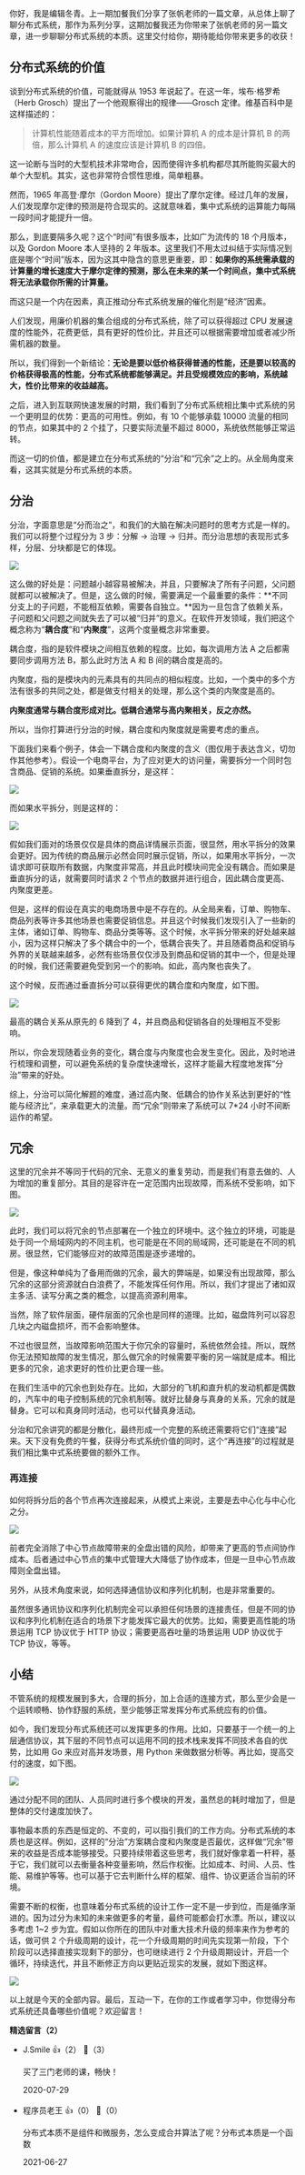 你好，我是编辑冬青。上一期加餐我们分享了张帆老师的一篇文章，从总体上聊了聊分布式系统，那作为系列分享，这期加餐我还为你带来了张帆老师的另一篇文章，进一步聊聊分布式系统的本质。这里交付给你，期待能给你带来更多的收获！

## 分布式系统的价值

谈到分布式系统的价值，可能就得从 1953 年说起了。在这一年，埃布·格罗希（Herb Grosch）提出了一个他观察得出的规律——Grosch 定律。维基百科中是这样描述的：

> 计算机性能随着成本的平方而增加。如果计算机 A 的成本是计算机 B 的两倍，那么计算机 A 的速度应该是计算机 B 的四倍。

这一论断与当时的大型机技术非常吻合，因而使得许多机构都尽其所能购买最大的单个大型机。其实，这也非常符合惯性思维，简单粗暴。

然而，1965 年高登·摩尔（Gordon Moore）提出了摩尔定律。经过几年的发展，人们发现摩尔定律的预测是符合现实的。这就意味着，集中式系统的运算能力每隔一段时间才能提升一倍。

那么，到底要隔多久呢？这个“时间”有很多版本，比如广为流传的 18 个月版本，以及 Gordon Moore 本人坚持的 2 年版本。这里我们不用太过纠结于实际情况到底是哪个“时间”版本，因为这其中隐含的意思更重要，即：**如果你的系统需承载的计算量的增长速度大于摩尔定律的预测，那么在未来的某一个时间点，集中式系统将无法承载你所需的计算量。**

而这只是一个内在因素，真正推动分布式系统发展的催化剂是“经济”因素。

人们发现，用廉价机器的集合组成的分布式系统，除了可以获得超过 CPU 发展速度的性能外，花费更低，具有更好的性价比，并且还可以根据需要增加或者减少所需机器的数量。

所以，我们得到一个新结论：**无论是要以低价格获得普通的性能，还是要以较高的价格获得极高的性能，分布式系统都能够满足。并且受规模效应的影响，系统越大，性价比带来的收益越高。**

之后，进入到互联网快速发展的时期，我们看到了分布式系统相比集中式系统的另一个更明显的优势：更高的可用性。例如，有 10 个能够承载 10000 流量的相同的节点，如果其中的 2 个挂了，只要实际流量不超过 8000，系统依然能够正常运转。

而这一切的价值，都是建立在分布式系统的“分治”和“冗余”之上的。从全局角度来看，这其实就是分布式系统的本质。

## 分治

分治，字面意思是“分而治之”，和我们的大脑在解决问题时的思考方式是一样的。我们可以将整个过程分为 3 步：分解 -&gt; 治理 -&gt; 归并。而分治思想的表现形式多样，分层、分块都是它的体现。

![](https://static001.geekbang.org/resource/image/d7/75/d71fdd9d2a5ce164e82e210a6b4cda75.jpg?wh=2896%2A2185)

这么做的好处是：问题越小越容易被解决，并且，只要解决了所有子问题，父问题就都可以被解决了。但是，这么做的时候，需要满足一个最重要的条件：**不同分支上的子问题，不能相互依赖，需要各自独立。**因为一旦包含了依赖关系，子问题和父问题之间就失去了可以被“归并”的意义。在软件开发领域，我们把这个概念称为“**耦合度**”和“**内聚度**”，这两个度量概念非常重要。

耦合度，指的是软件模块之间相互依赖的程度。比如，每次调用方法 A 之后都需要同步调用方法 B，那么此时方法 A 和 B 间的耦合度是高的。

内聚度，指的是模块内的元素具有的共同点的相似程度。比如，一个类中的多个方法有很多的共同之处，都是做支付相关的处理，那么这个类的内聚度是高的。

**内聚度通常与耦合度形成对比。低耦合通常与高内聚相关，反之亦然。**

所以，当你打算进行分治的时候，耦合度和内聚度就是需要考虑的重点。

下面我们来看个例子，体会一下耦合度和内聚度的含义（图仅用于表达含义，切勿作其他参考）。假设一个电商平台，为了应对更大的访问量，需要拆分一个同时包含商品、促销的系统。如果垂直拆分，是这样：

![](https://static001.geekbang.org/resource/image/e3/9d/e33bb57df050557a26a845369a01c49d.jpg?wh=6058%2A4143)

而如果水平拆分，则是这样的：

![](https://static001.geekbang.org/resource/image/6b/d5/6b9bd45b4feaeb8980918ff63e6746d5.jpg?wh=5959%2A2958)

假如我们面对的场景仅仅是具体的商品详情展示页面，很显然，用水平拆分的效果会更好。因为传统的商品展示必然会同时展示促销，所以，如果用水平拆分，一次请求即可获取所有数据，内聚度非常高，并且此时模块间完全没有耦合。而如果是垂直拆分的话，就需要同时请求 2 个节点的数据并进行组合，因此耦合度更高、内聚度更差。

但是，这样的假设在真实的电商场景中是不存在的。从全局来看，订单、购物车、商品列表等许多其他场景也需要促销信息。并且这个时候我们发现引入了一些新的主体，诸如订单、购物车、商品分类等等。这个时候，水平拆分带来的好处越来越小，因为这样只解决了多个耦合中的一个，低耦合丧失了。并且随着商品和促销与外界的关联越来越多，必然有些场景仅仅涉及到商品和促销的其中一个，但是处理的时候，我们还需要避免受到另一个的影响。如此，高内聚也丧失了。

这个时候，反而通过垂直拆分可以获得更优的耦合度和内聚度，如下图。

![](https://static001.geekbang.org/resource/image/42/2f/426f0ca71cb9d9aab8b08cb40cc0ef2f.jpg?wh=4938%2A2535)

最高的耦合关系从原先的 6 降到了 4，并且商品和促销各自的处理相互不受影响。

所以，你会发现随着业务的变化，耦合度与内聚度也会发生变化。因此，及时地进行梳理和调整，可以避免系统的复杂度快速增长，这样才能最大程度地发挥“分治”带来的好处。

综上，分治可以简化解题的难度，通过高内聚、低耦合的协作关系达到更好的“性能与经济比”，来承载更大的流量。而“冗余”则带来了系统可以 7\*24 小时不间断运作的希望。

## 冗余

这里的冗余并不等同于代码的冗余、无意义的重复劳动，而是我们有意去做的、人为增加的重复部分。其目的是容许在一定范围内出现故障，而系统不受影响，如下图。

![](https://static001.geekbang.org/resource/image/ed/f5/ed8ebdf12cb4bc7bafc150415fb766f5.jpg?wh=2218%2A1975)

此时，我们可以将冗余的节点部署在一个独立的环境中。这个独立的环境，可能是处于同一个局域网内的不同主机，也可能是在不同的局域网，还可能是在不同的机房。很显然，它们能够应对的故障范围是逐步递增的。

但是，像这种单纯为了备用而做的冗余，最大的弊端是，如果没有出现故障，那么冗余的这部分资源就白白浪费了，不能发挥任何作用。所以，我们才提出了诸如双主多活、读写分离之类的概念，以提高资源利用率。

当然，除了软件层面，硬件层面的冗余也是同样的道理。比如，磁盘阵列可以容忍几块之内磁盘损坏，而不会影响整体。

不过也很显然，当故障影响范围大于你冗余的容量时，系统依然会挂。所以，既然你无法预知故障的发生情况，那么做冗余的时候需要平衡的另一端就是成本。相比更多的冗余，追求更好的性价比更合理一些。

在我们生活中的冗余也到处存在。比如，大部分的飞机和直升机的发动机都是偶数的，汽车中的电子控制系统的冗余机制等。就好比替身与真身的关系，冗余的就是替身。它可以和真身同时活动，也可以代替真身活动。

分治和冗余讲究的都是分散化，最终形成一个完整的系统还需要将它们“连接”起来。天下没有免费的午餐，获得分布式系统价值的同时，这个“再连接”的过程就是我们相比集中式系统要做的额外工作。

### 再连接

如何将拆分后的各个节点再次连接起来，从模式上来说，主要是去中心化与中心化之分。

![](https://static001.geekbang.org/resource/image/47/ab/47543893306d54588af427e3yyab2aab.jpg?wh=3585%2A1812)

前者完全消除了中心节点故障带来的全盘出错的风险，却带来了更高的节点间协作成本。后者通过中心节点的集中式管理大大降低了协作成本，但是一旦中心节点故障则全盘出错。

另外，从技术角度来说，如何选择通信协议和序列化机制，也是非常重要的。

虽然很多通讯协议和序列化机制完全可以承担任何场景的连接责任，但是不同的协议和序列化机制在适合的场景下才能发挥它最大的优势。比如，需要更高性能的场景运用 TCP 协议优于 HTTP 协议；需要更高吞吐量的场景运用 UDP 协议优于 TCP 协议，等等。

## 小结

不管系统的规模发展到多大，合理的拆分，加上合适的连接方式，那么至少会是一个运转顺畅、协作舒服的系统，至少能够正常发挥分布式系统应有的价值。

如今，我们发现分布式系统还可以发挥更多的作用。比如，只要基于一个统一的上层通信协议，其下层的不同节点可以运用不同的技术栈来发挥不同技术各自的优势，比如用 Go 来应对高并发场景，用 Python 来做数据分析等。再比如，提高交付的速度，如下图。

![](https://static001.geekbang.org/resource/image/8f/8f/8fb6fe3132223a85dbb1e3a35ce6098f.jpg?wh=3227%2A2481)

通过分配不同的团队、人员同时进行多个模块的开发，虽然总的耗时增加了，但是整体的交付速度加快了。

事物最本质的东西是恒定的、不变的，可以指引我们的工作方向。分布式系统的本质也是这样。例如，这样的“分治”方案耦合度和内聚度是否最优，这样做“冗余”带来的收益是否成本能够接受。只要持续带着这些思考，我们就好像拿着一杆秤，基于它，我们就可以去衡量各种变量影响，然后作权衡。比如成本、时间、人员、性能、易维护等等。也可以基于它去判断什么样的框架、组件、协议更适合当前的环境。

需要不断的权衡，也意味着分布式系统的设计工作一定不是一步到位，而是循序渐进的。因为过分为未知的未来做更多的考量，最终可能都会打水漂。所以，建议以多考虑 1~2 步为宜。假如以你所在的团队中对重大技术升级的频率来作为参考的话，做可供 2 个升级周期的设计，花一个升级周期的时间先实现第一阶段，下个阶段可以选择直接实现剩下的部分，也可继续进行 2 个升级周期设计，开启一个循环，持续迭代，并且不断修正方向以更贴近现实的发展，就如下图这样。

![](https://static001.geekbang.org/resource/image/70/65/702d945e44414609a4ba116a3c5be965.jpg?wh=3669%2A3163)

以上就是今天的全部内容。最后，互动一下，在你的工作或者学习中，你觉得分布式系统还具备哪些价值呢？欢迎留言！
<div><strong>精选留言（2）</strong></div><ul>
<li><span>J.Smile</span> 👍（2） 💬（3）<p>买了三门老师的课，畅快！</p>2020-07-29</li><br/><li><span>程序员老王</span> 👍（0） 💬（0）<p>分布式本质不是组件和微服务，怎么变成合并算法了呢？分布式本质是一个函数</p>2021-06-27</li><br/>
</ul>